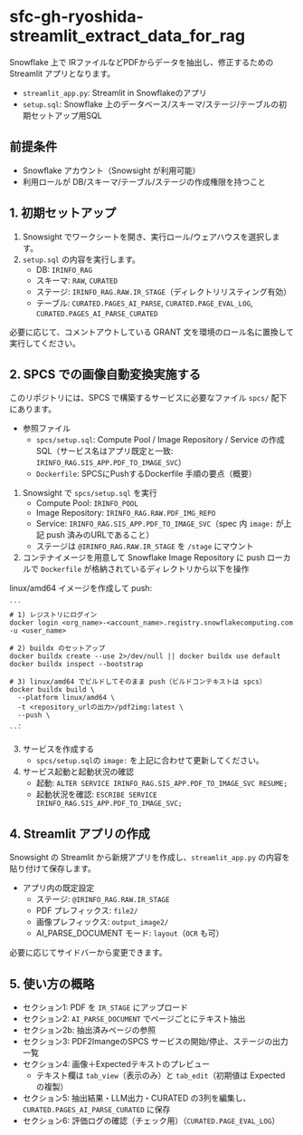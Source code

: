 # sfc-gh-ryoshida-streamlit_extract_data_for_rag
Snowflake 上で IRファイルなどPDFからデータを抽出し、修正するためのStreamlit アプリとなります。

- `streamlit_app.py`: Streamlit in Snowflakeのアプリ
- `setup.sql`: Snowflake 上のデータベース/スキーマ/ステージ/テーブルの初期セットアップ用SQL

## 前提条件
- Snowflake アカウント（Snowsight が利用可能）
- 利用ロールが DB/スキーマ/テーブル/ステージの作成権限を持つこと

## 1. 初期セットアップ
1) Snowsight でワークシートを開き、実行ロール/ウェアハウスを選択します。
2) `setup.sql` の内容を実行します。
   - DB: `IRINFO_RAG`
   - スキーマ: `RAW`, `CURATED`
   - ステージ: `IRINFO_RAG.RAW.IR_STAGE`（ディレクトリリスティング有効）
   - テーブル: `CURATED.PAGES_AI_PARSE`, `CURATED.PAGE_EVAL_LOG`, `CURATED.PAGES_AI_PARSE_CURATED`

必要に応じて、コメントアウトしている GRANT 文を環境のロール名に置換して実行してください。

## 2. SPCS での画像自動変換実施する
このリポジトリには、SPCS で構築するサービスに必要なファイル `spcs/` 配下にあります。
- 参照ファイル
  - `spcs/setup.sql`: Compute Pool / Image Repository / Service の作成SQL（サービス名はアプリ既定と一致: `IRINFO_RAG.SIS_APP.PDF_TO_IMAGE_SVC`）
  - `Dockerfile`: SPCSにPushするDockerfile
手順の要点（概要）
1) Snowsight で `spcs/setup.sql` を実行
   - Compute Pool: `IRINFO_POOL`
   - Image Repository: `IRINFO_RAG.RAW.PDF_IMG_REPO`
   - Service: `IRINFO_RAG.SIS_APP.PDF_TO_IMAGE_SVC`（spec 内 `image:` が上記 push 済みのURLであること）
   - ステージは `@IRINFO_RAG.RAW.IR_STAGE` を `/stage` にマウント
2) コンテナイメージを用意して Snowflake Image Repository に push
  ローカルで `Dockerfile` が格納されているディレクトリから以下を操作

  linux/amd64 イメージを作成して push:
  
    ```
    # 1) レジストリにログイン
    docker login <org_name>-<account_name>.registry.snowflakecomputing.com -u <user_name>

    # 2) buildx のセットアップ
    docker buildx create --use 2>/dev/null || docker buildx use default
    docker buildx inspect --bootstrap

    # 3) linux/amd64 でビルドしてそのまま push（ビルドコンテキストは spcs）
    docker buildx build \
      --platform linux/amd64 \
      -t <repository_urlの出力>/pdf2img:latest \
      --push \
      .
    ```
3) サービスを作成する
   -  `spcs/setup.sql`の `image:` を上記に合わせて更新してください。
4) サービス起動と起動状況の確認
   - 起動: `ALTER SERVICE IRINFO_RAG.SIS_APP.PDF_TO_IMAGE_SVC RESUME;`
   - 起動状況を確認: `ESCRIBE SERVICE IRINFO_RAG.SIS_APP.PDF_TO_IMAGE_SVC;`


## 4. Streamlit アプリの作成
Snowsight の Streamlit から新規アプリを作成し、`streamlit_app.py` の内容を貼り付けて保存します。

- アプリ内の既定設定
  - ステージ: `@IRINFO_RAG.RAW.IR_STAGE`
  - PDF プレフィックス: `file2/`
  - 画像プレフィックス: `output_image2/`
  - AI_PARSE_DOCUMENT モード: `layout`（`OCR` も可）

必要に応じてサイドバーから変更できます。

## 5. 使い方の概略
- セクション1: PDF を `IR_STAGE` にアップロード
- セクション2: `AI_PARSE_DOCUMENT` でページごとにテキスト抽出
- セクション2b: 抽出済みページの参照
- セクション3: PDF2ImangeのSPCS サービスの開始/停止、ステージの出力一覧
- セクション4: 画像＋Expectedテキストのプレビュー
  - テキスト欄は `tab_view`（表示のみ）と `tab_edit`（初期値は Expected の複製）
- セクション5: 抽出結果・LLM出力・CURATED の3列を編集し、`CURATED.PAGES_AI_PARSE_CURATED` に保存
- セクション6: 評価ログの確認（チェック用）（`CURATED.PAGE_EVAL_LOG`）



